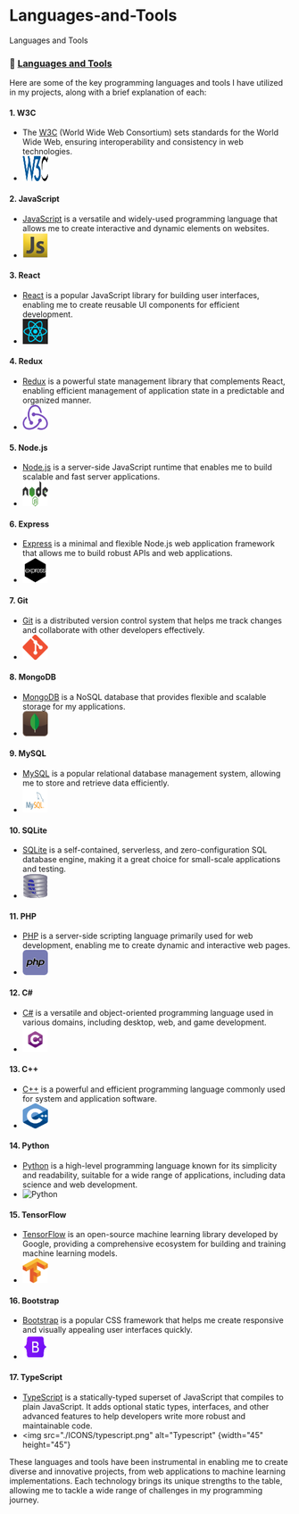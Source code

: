# Languages-and-Tools
Languages and Tools
### 📖 [Languages and Tools](https://github.com/Eduardoreisboattini/Languages-and-Tools)

Here are some of the key programming languages and tools I have utilized in my projects, along with a brief explanation of each:

#### 1. W3C
- The [W3C](https://w3.org) (World Wide Web Consortium) sets standards for the World Wide Web, ensuring interoperability and consistency in web technologies.
- <img src="./ICONS/w3c.png" alt="W3C" width="45" height="45">

#### 2. JavaScript
- [JavaScript](https://developer.mozilla.org/en-US/docs/Web/JavaScript) is a versatile and widely-used programming language that allows me to create interactive and dynamic elements on websites.
- <img src="./ICONS/javascript.png" alt="JavaScript" width="45" height="45">

#### 3. React
- [React](https://react.dev/) is a popular JavaScript library for building user interfaces, enabling me to create reusable UI components for efficient development.
- <img src="./ICONS/react.png" alt="React" width="45" height="45">

#### 4. Redux
- [Redux](https://redux.js.org/) is a powerful state management library that complements React, enabling efficient management of application state in a predictable and organized manner.
- <img src="./ICONS/redux.png" alt="Redux" width="45" height="45">

#### 5. Node.js
- [Node.js](https://nodejs.org/en) is a server-side JavaScript runtime that enables me to build scalable and fast server applications.
- <img src="./ICONS/nodejs.png" alt="Node.js" width="45" height="45">

#### 6. Express
- [Express](http://expressjs.com/) is a minimal and flexible Node.js web application framework that allows me to build robust APIs and web applications.
- <img src="./ICONS/expressjs.png" alt="Express" width="45" height="45">

#### 7. Git
- [Git](https://git-scm.com/) is a distributed version control system that helps me track changes and collaborate with other developers effectively.
- <img src="./ICONS/git.png" alt="Git" width="45" height="45">

#### 8. MongoDB
- [MongoDB](https://www.mongodb.com/) is a NoSQL database that provides flexible and scalable storage for my applications.
- <img src="./ICONS/mongodb.png" alt="MongoDB" width="45" height="45">

#### 9. MySQL
- [MySQL](https://www.mysql.com/) is a popular relational database management system, allowing me to store and retrieve data efficiently.
- <img src="./ICONS/mysql.png" alt="MySQL" width="45" height="45">

#### 10. SQLite
- [SQLite](https://www.sqlite.org/index.html) is a self-contained, serverless, and zero-configuration SQL database engine, making it a great choice for small-scale applications and testing.
- <img src="./ICONS/sqlite.png" alt="SQLite" width="45" height="45">

#### 11. PHP
- [PHP](https://www.php.net) is a server-side scripting language primarily used for web development, enabling me to create dynamic and interactive web pages.
- <img src="./ICONS/php.png" alt="PHP" width="45" height="45">

#### 12. C#
- [C#](https://dotnet.microsoft.com/en-us/languages/csharp) is a versatile and object-oriented programming language used in various domains, including desktop, web, and game development.
- <img src="./ICONS/Csharp.png" alt="C#" width="45" height="45">

#### 13. C++
- [C++](https://learn.microsoft.com/en-us/cpp/cpp) is a powerful and efficient programming language commonly used for system and application software.
- <img src="./ICONS/C++.png" alt="C++" width="45" height="45">

#### 14. Python
- [Python](https://www.python.org/) is a high-level programming language known for its simplicity and readability, suitable for a wide range of applications, including data science and web development.
- <img src="./ICONS/python.png" alt="Python" width="45" height="45">

#### 15. TensorFlow
- [TensorFlow](https://www.tensorflow.org/) is an open-source machine learning library developed by Google, providing a comprehensive ecosystem for building and training machine learning models.
- <img src="./ICONS/Tensorflow.png" alt="TensorFlow" width="45" height="45">

#### 16. Bootstrap
- [Bootstrap](https://getbootstrap.com/) is a popular CSS framework that helps me create responsive and visually appealing user interfaces quickly.
- <img src="./ICONS/bootstrap.png" alt="Bootstrap" width="45" height="45">

#### 17. TypeScript

- [TypeScript](https://www.typescriptlang.org/) is a statically-typed superset of JavaScript that compiles to plain JavaScript. It adds optional static types, interfaces, and other advanced features to help developers write more robust and maintainable code.
- <img src="./ICONS/typescript.png" alt="Typescript" {width="45" height="45"}


These languages and tools have been instrumental in enabling me to create diverse and innovative projects, from web applications to machine learning implementations. Each technology brings its unique strengths to the table, allowing me to tackle a wide range of challenges in my programming journey.
